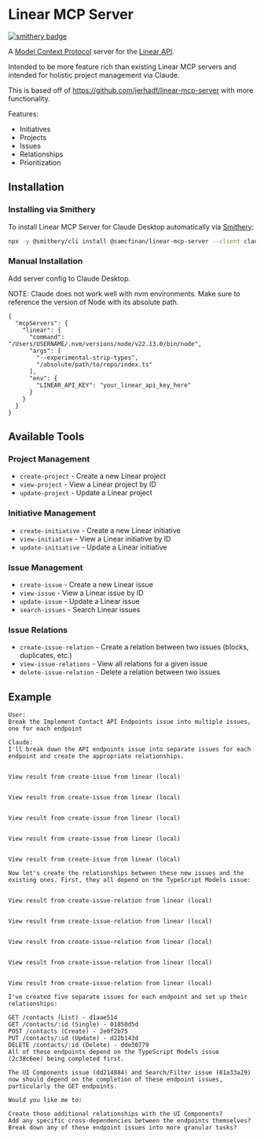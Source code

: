 # Linear MCP Server

[![smithery badge](https://smithery.ai/badge/@samcfinan/linear-mcp-server)](https://smithery.ai/server/@samcfinan/linear-mcp-server)

A [Model Context Protocol](https://github.com/modelcontextprotocol) server for the [Linear API](https://developers.linear.app/docs/graphql/working-with-the-graphql-api).

Intended to be more feature rich than existing Linear MCP servers and intended for holistic project management via Claude.

This is based off of https://github.com/jerhadf/linear-mcp-server with more functionality.

Features:
* Initiatives
* Projects
* Issues
* Relationships
* Prioritization

## Installation

### Installing via Smithery

To install Linear MCP Server for Claude Desktop automatically via [Smithery](https://smithery.ai/server/@samcfinan/linear-mcp-server):

```bash
npx -y @smithery/cli install @samcfinan/linear-mcp-server --client claude
```

### Manual Installation
Add server config to Claude Desktop.

NOTE: Claude does not work well with nvm environments. Make sure to reference the version of Node with its absolute path.

```
{
  "mcpServers": {
    "linear": {
      "command": "/Users/USERNAME/.nvm/versions/node/v22.13.0/bin/node",
      "args": [
        "--experimental-strip-types",
        "/absolute/path/to/repo/index.ts"
      ],
      "env": {
        "LINEAR_API_KEY": "your_linear_api_key_here"
      }
    }
  }
}
```

## Available Tools

### Project Management
* `create-project` - Create a new Linear project
* `view-project` - View a Linear project by ID
* `update-project` - Update a Linear project

### Initiative Management
* `create-initiative` - Create a new Linear initiative
* `view-initiative` - View a Linear initiative by ID
* `update-initiative` - Update a Linear initiative

### Issue Management
* `create-issue` - Create a new Linear issue
* `view-issue` - View a Linear issue by ID
* `update-issue` - Update a Linear issue
* `search-issues` - Search Linear issues

### Issue Relations
* `create-issue-relation` - Create a relation between two issues (blocks, duplicates, etc.)
* `view-issue-relations` - View all relations for a given issue
* `delete-issue-relation` - Delete a relation between two issues



## Example

```
User:
Break the Implement Contact API Endpoints issue into multiple issues, one for each endpoint

Claude:
I'll break down the API endpoints issue into separate issues for each endpoint and create the appropriate relationships.


View result from create-issue from linear (local)


View result from create-issue from linear (local)


View result from create-issue from linear (local)


View result from create-issue from linear (local)


View result from create-issue from linear (local)

Now let's create the relationships between these new issues and the existing ones. First, they all depend on the TypeScript Models issue:


View result from create-issue-relation from linear (local)


View result from create-issue-relation from linear (local)


View result from create-issue-relation from linear (local)


View result from create-issue-relation from linear (local)


View result from create-issue-relation from linear (local)

I've created five separate issues for each endpoint and set up their relationships:

GET /contacts (List) - d1aae514
GET /contacts/:id (Single) - 01850d5d
POST /contacts (Create) - 2e0f2b75
PUT /contacts/:id (Update) - d22b143d
DELETE /contacts/:id (Delete) - dde30779
All of these endpoints depend on the TypeScript Models issue (2c38c6ee) being completed first.

The UI Components issue (dd214884) and Search/Filter issue (81a33a29) now should depend on the completion of these endpoint issues, particularly the GET endpoints.

Would you like me to:

Create those additional relationships with the UI Components?
Add any specific cross-dependencies between the endpoints themselves?
Break down any of these endpoint issues into more granular tasks?
```
